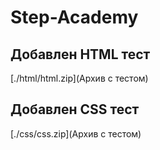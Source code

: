 # Step-Academy



## Добавлен HTML тест
[./html/html.zip](Архив с тестом)

## Добавлен CSS тест

[./css/css.zip](Архив с тестом)
